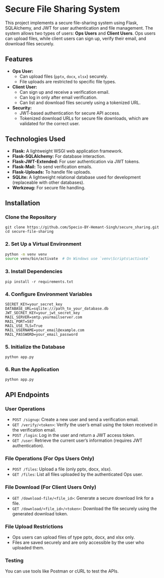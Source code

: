 # Secure File Sharing System

This project implements a secure file-sharing system using Flask, SQLAlchemy, and JWT for user authentication and file management. The system allows two types of users: **Ops Users** and **Client Users**. Ops users can upload files, while client users can sign up, verify their email, and download files securely.

## Features

- **Ops User:**
  - Can upload files (`pptx`, `docx`, `xlsx`) securely.
  - File uploads are restricted to specific file types.
- **Client User:**
  - Can sign up and receive a verification email.
  - Can log in only after email verification.
  - Can list and download files securely using a tokenized URL.
- **Security:**
  - JWT-based authentication for secure API access.
  - Tokenized download URLs for secure file downloads, which are validated for the correct user.

## Technologies Used

- **Flask:** A lightweight WSGI web application framework.
- **Flask-SQLAlchemy:** For database interaction.
- **Flask-JWT-Extended:** For user authentication via JWT tokens.
- **Flask-Mail:** To send verification emails.
- **Flask-Uploads:** To handle file uploads.
- **SQLite:** A lightweight relational database used for development (replaceable with other databases).
- **Werkzeug:** For secure file handling.

## Installation

### Clone the Repository
```
git clone https://github.com/Specio-BY-Hemant-Singh/secure_sharing.git
cd secure-file-sharing
```

### 2. Set Up a Virtual Environment
```bash
python -m venv venv
source venv/bin/activate  # On Windows use `venv\Scripts\activate`
```

### 3. Install Dependencies
```
pip install -r requirements.txt
```

### 4. Configure Environment Variables
```
SECRET_KEY=your_secret_key
DATABASE_URL=sqlite:///path_to_your_database.db
JWT_SECRET_KEY=your_jwt_secret_key
MAIL_SERVER=smtp.yourmailserver.com
MAIL_PORT=587
MAIL_USE_TLS=True
MAIL_USERNAME=your_email@example.com
MAIL_PASSWORD=your_email_password
```

### 5. Initialize the Database
```
python app.py
```

### 6. Run the Application
```
python app.py
```

## API Endpoints

### User Operations
- `POST /signup`: Create a new user and send a verification email.
- `GET /verify/<token>`: Verify the user’s email using the token received in the verification email.
- `POST /login`: Log in the user and return a JWT access token.
- `GET /user`: Retrieve the current user’s information (requires JWT authentication).

### File Operations (For Ops Users Only)
- `POST /files`: Upload a file (only pptx, docx, xlsx).
- `GET /files`: List all files uploaded by the authenticated Ops user.

### File Download (For Client Users Only)
- `GET /download-file/<file_id>`: Generate a secure download link for a file.
- `GET /download/<file_id>/<token>`: Download the file securely using the generated download token.

### File Upload Restrictions
- Ops users can upload files of type pptx, docx, and xlsx only.
- Files are saved securely and are only accessible by the user who uploaded them.

### Testing
You can use tools like Postman or cURL to test the APIs.
